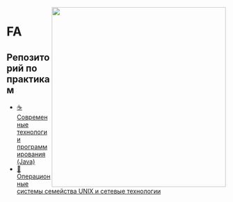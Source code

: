 <img src = https://totoro-shop.ru/image/cache/data/tovar/Канцелярия/Открытки/Пикачу/pika20-500x500.jpg width="400" height="413" align="right"/> 

# FA

## Репозиторий по практикам

* [☕️Современные технологии программирования (Java)](https://github.com/Veroniqques/STP)
* [🐧Операционные системы семейства UNIX и сетевые технологии](https://github.com/Veroniqques/UNIX)

